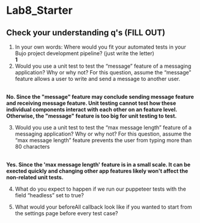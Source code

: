 # Lab8_Starter

## Check your understanding q's (FILL OUT)
1. In your own words: Where would you fit your automated tests in your Bujo project development pipeline? (just write the letter) </br>
<strong>1</strong>
2. Would you use a unit test to test the “message” feature of a messaging application? Why or why not? For this question, assume the “message” feature allows a user to write and send a message to another user. </br>
</br>
<strong>No. Since the "message" feature may conclude sending message feature and receiving message feature. Unit testing cannot test how these individual components interact with each other on an feature level. Otherwise, the "message" feature is too big for unit testing to test. </strong>

3. Would you use a unit test to test the “max message length” feature of a messaging application? Why or why not? For this question, assume the “max message length” feature prevents the user from typing more than 80 characters</br>
</br>
<strong>Yes. Since the 'max message length' feature is in a small scale. It can be exected quickly and changing other app features likely won't affect the non-related unit tests.</strong>

4. What do you expect to happen if we run our puppeteer tests with the field “headless” set to true?

5. What would your beforeAll callback look like if you wanted to start from the settings page before every test case?

